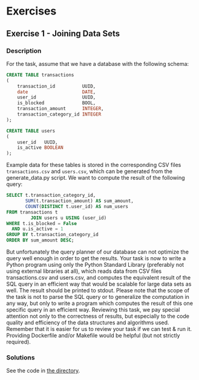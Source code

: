 # Exercises

## Exercise 1 - Joining Data Sets

### Description

For the task, assume that we have a database with the following schema:

```sql
CREATE TABLE transactions
(
    transaction_id          UUID,
    date                    DATE,
    user_id                 UUID,
    is_blocked              BOOL,
    transaction_amount      INTEGER,
    transaction_category_id INTEGER
);

CREATE TABLE users
(
    user_id   UUID,
    is_active BOOLEAN
);
```

Example data for these tables is stored in the corresponding CSV files `transactions.csv` and `users.csv`, which can be
generated from the generate_data.py script.
We want to compute the result of the following query:

```sql
SELECT t.transaction_category_id,
       SUM(t.transaction_amount) AS sum_amount,
       COUNT(DISTINCT t.user_id) AS num_users
FROM transactions t
         JOIN users u USING (user_id)
WHERE t.is_blocked = False
  AND u.is_active = 1
GROUP BY t.transaction_category_id
ORDER BY sum_amount DESC;
```

But unfortunately the query planner of our database can not optimize the query well enough in order to get the results.
Your task is now to write a Python program using only the Python Standard Library (preferably not using external
libraries at all), which reads data from CSV files transactions.csv and users.csv, and computes the equivalent result of
the SQL query in an efficient way that would be scalable for large data sets as well. The result should be printed to
stdout.
Please note that the scope of the task is not to parse the SQL query or to generalize the computation in any way, but
only to write a program which computes the result of this one specific query in an efficient way.
Reviewing this task, we pay special attention not only to the correctness of results, but especially to the code quality
and efficiency of the data structures and algorithms used.
Remember that it is easier for us to review your task if we can test & run it. Providing Dockerfile and/or Makefile
would be helpful (but not strictly required).

### Solutions

See the code in [the directory](exercise_01).
